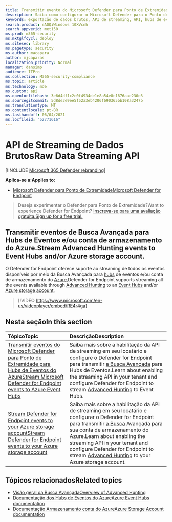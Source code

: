 ```yaml
---
title: Transmitir evento do Microsoft Defender para Ponto de Extremidade
description: Saiba como configurar o Microsoft Defender para o Ponto de Extremidade para transmitir eventos de Busca Avançada para Hubs de Eventos ou conta de armazenamento do Azure
keywords: exportação de dados brutos, API de streaming, API, hubs de eventos, armazenamento do Azure, conta de armazenamento, Busca Avançada, compartilhamento de dados brutos
search.product: eADQiWindows 10XVcnh
search.appverid: met150
ms.prod: m365-security
ms.mktglfcycl: deploy
ms.sitesec: library
ms.pagetype: security
ms.author: macapara
author: mjcaparas
localization_priority: Normal
manager: dansimp
audience: ITPro
ms.collection: M365-security-compliance
ms.topic: article
ms.technology: mde
ms.custom: api
ms.openlocfilehash: 3e6d4df1c2c0f4934de1e8a54e8c1676aae230e3
ms.sourcegitcommit: 5d8de3e9ee5f52a3eb4206f690365bb108a3247b
ms.translationtype: MT
ms.contentlocale: pt-BR
ms.lasthandoff: 06/04/2021
ms.locfileid: "52771616"
---
```

# <a name="raw-data-streaming-api"></a><span data-ttu-id="459f9-104">API de Streaming de Dados Brutos</span><span class="sxs-lookup"><span data-stu-id="459f9-104">Raw Data Streaming API</span></span>

[!INCLUDE [Microsoft 365 Defender rebranding](../../includes/microsoft-defender.md)]

<span data-ttu-id="459f9-105">**Aplica-se a:**</span><span class="sxs-lookup"><span data-stu-id="459f9-105">**Applies to:**</span></span>
- [<span data-ttu-id="459f9-106">Microsoft Defender para Ponto de Extremidade</span><span class="sxs-lookup"><span data-stu-id="459f9-106">Microsoft Defender for Endpoint</span></span>](https://go.microsoft.com/fwlink/?linkid=2154037)

> <span data-ttu-id="459f9-107">Deseja experimentar o Defender para Ponto de Extremidade?</span><span class="sxs-lookup"><span data-stu-id="459f9-107">Want to experience Defender for Endpoint?</span></span> [<span data-ttu-id="459f9-108">Inscreva-se para uma avaliação gratuita.</span><span class="sxs-lookup"><span data-stu-id="459f9-108">Sign up for a free trial.</span></span>](https://www.microsoft.com/microsoft-365/windows/microsoft-defender-atp?ocid=docs-wdatp-configuresiem-abovefoldlink) 

## <a name="stream-advanced-hunting-events-to-event-hubs-andor-azure-storage-account"></a><span data-ttu-id="459f9-109">Transmitir eventos de Busca Avançada para Hubs de Eventos e/ou conta de armazenamento do Azure.</span><span class="sxs-lookup"><span data-stu-id="459f9-109">Stream Advanced Hunting events to Event Hubs and/or Azure storage account.</span></span>

<span data-ttu-id="459f9-110">O Defender for Endpoint oferece suporte [](advanced-hunting-overview.md) ao streaming de todos os eventos disponíveis por meio da Busca Avançada para [hubs](/azure/event-hubs/) de eventos e/ou conta de armazenamento do [Azure.](/azure/event-hubs/)</span><span class="sxs-lookup"><span data-stu-id="459f9-110">Defender for Endpoint supports streaming all the events available through [Advanced Hunting](advanced-hunting-overview.md) to an [Event Hubs](/azure/event-hubs/) and/or [Azure storage account](/azure/event-hubs/).</span></span>

> [!VIDEO https://www.microsoft.com/en-us/videoplayer/embed/RE4r4ga]


## <a name="in-this-section"></a><span data-ttu-id="459f9-111">Nesta seção</span><span class="sxs-lookup"><span data-stu-id="459f9-111">In this section</span></span>

<span data-ttu-id="459f9-112">Tópico</span><span class="sxs-lookup"><span data-stu-id="459f9-112">Topic</span></span> | <span data-ttu-id="459f9-113">Descrição</span><span class="sxs-lookup"><span data-stu-id="459f9-113">Description</span></span>
:---|:---
[<span data-ttu-id="459f9-114">Transmitir eventos do Microsoft Defender para Ponto de Extremidade para Hubs de Eventos do Azure</span><span class="sxs-lookup"><span data-stu-id="459f9-114">Stream Microsoft Defender for Endpoint events to Azure Event Hubs</span></span>](raw-data-export-event-hub.md)| <span data-ttu-id="459f9-115">Saiba mais sobre a habilitação da API de streaming em seu locatário e configure o Defender for Endpoint para transmitir [a Busca Avançada](advanced-hunting-overview.md) para Hubs de Eventos.</span><span class="sxs-lookup"><span data-stu-id="459f9-115">Learn about enabling the streaming API in your tenant and configure Defender for Endpoint to stream [Advanced Hunting](advanced-hunting-overview.md) to Event Hubs.</span></span>
[<span data-ttu-id="459f9-116">Stream Defender for Endpoint events to your Azure storage account</span><span class="sxs-lookup"><span data-stu-id="459f9-116">Stream Defender for Endpoint events to your Azure storage account</span></span>](raw-data-export-storage.md)| <span data-ttu-id="459f9-117">Saiba mais sobre a habilitação da API de streaming em seu locatário e configurar o Defender for Endpoint para transmitir [a Busca](advanced-hunting-overview.md) Avançada para sua conta de armazenamento do Azure.</span><span class="sxs-lookup"><span data-stu-id="459f9-117">Learn about enabling the streaming API in your tenant and configure Defender for Endpoint to stream [Advanced Hunting](advanced-hunting-overview.md) to your Azure storage account.</span></span>


## <a name="related-topics"></a><span data-ttu-id="459f9-118">Tópicos relacionados</span><span class="sxs-lookup"><span data-stu-id="459f9-118">Related topics</span></span>
- [<span data-ttu-id="459f9-119">Visão geral da Busca Avançada</span><span class="sxs-lookup"><span data-stu-id="459f9-119">Overview of Advanced Hunting</span></span>](advanced-hunting-overview.md)
- [<span data-ttu-id="459f9-120">Documentação dos Hubs de Eventos do Azure</span><span class="sxs-lookup"><span data-stu-id="459f9-120">Azure Event Hubs documentation</span></span>](/azure/event-hubs/)
- [<span data-ttu-id="459f9-121">Documentação Armazenamento conta do Azure</span><span class="sxs-lookup"><span data-stu-id="459f9-121">Azure Storage Account documentation</span></span>](/azure/storage/common/storage-account-overview)